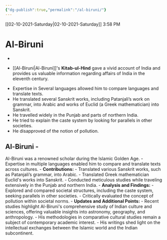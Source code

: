 ```yaml
---
{"dg-publish":true,"permalink":"/al-biruni/"}
---
```


[[02-10-2021-Saturday\|02-10-2021-Saturday]]  3:58 PM

# Al-Biruni
- 
<div class="transclusion internal-embed is-loaded"><div class="markdown-embed">



- [[Al-Biruni\|Al-Biruni]]'s **Kitab-ul-Hind** gave a vivid account of India and provides us valuable information regarding affairs of India in the eleventh century. 

</div></div>

- Expertise in Several languages allowed him to compare languages and translate texts.
- He translated several Sanskrit works, including Patanjali’s work on grammar, into Arabic and works of Euclid (a Greek mathematician) into Sanskrit.
- He travelled widely in the Punjab and parts of northern India.
- He tried to explain the caste system by looking for parallels in other societies.
- He disapproved of the notion of pollution.




## Al-Biruni - 
Al-Biruni was a renowned scholar during the Islamic Golden Age. - Expertise in multiple languages enabled him to compare and translate texts across cultures. - **Contributions:** - Translated various Sanskrit works, such as Patanjali’s grammar, into Arabic. - Translated Greek mathematician Euclid's works into Sanskrit. - Conducted meticulous studies while traveling extensively in the Punjab and northern India. - **Analysis and Findings:** - Explored and compared societal structures, including the caste system, seeking parallels in other societies. - Critically evaluated the concept of pollution within societal norms. - **Updates and Additional Points:** - Recent studies highlight Al-Biruni's comprehensive study of Indian culture and sciences, offering valuable insights into astronomy, geography, and anthropology. - His methodologies in comparative cultural studies remain a subject of contemporary academic interest. - His writings shed light on the intellectual exchanges between the Islamic world and the Indian subcontinent.